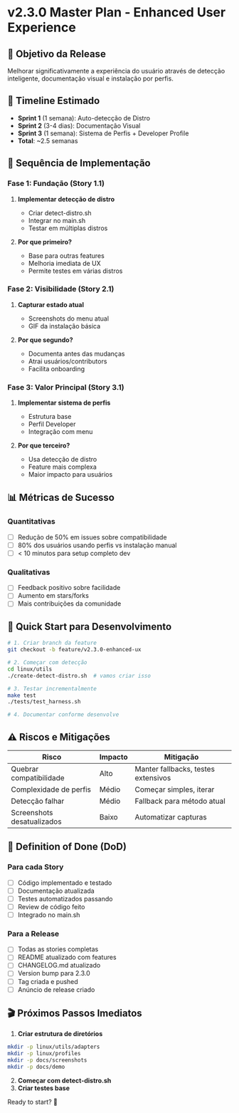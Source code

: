 # v2.3.0 Master Plan - Enhanced User Experience

## 🎯 Objetivo da Release
Melhorar significativamente a experiência do usuário através de detecção inteligente, documentação visual e instalação por perfis.

## 📅 Timeline Estimado
- **Sprint 1** (1 semana): Auto-detecção de Distro
- **Sprint 2** (3-4 dias): Documentação Visual
- **Sprint 3** (1 semana): Sistema de Perfis + Developer Profile
- **Total**: ~2.5 semanas

## 🔄 Sequência de Implementação

### Fase 1: Fundação (Story 1.1)
1. **Implementar detecção de distro**
   - Criar detect-distro.sh
   - Integrar no main.sh
   - Testar em múltiplas distros

2. **Por que primeiro?**
   - Base para outras features
   - Melhoria imediata de UX
   - Permite testes em várias distros

### Fase 2: Visibilidade (Story 2.1)
1. **Capturar estado atual**
   - Screenshots do menu atual
   - GIF da instalação básica
   
2. **Por que segundo?**
   - Documenta antes das mudanças
   - Atrai usuários/contributors
   - Facilita onboarding

### Fase 3: Valor Principal (Story 3.1)
1. **Implementar sistema de perfis**
   - Estrutura base
   - Perfil Developer
   - Integração com menu

2. **Por que terceiro?**
   - Usa detecção de distro
   - Feature mais complexa
   - Maior impacto para usuários

## 📊 Métricas de Sucesso

### Quantitativas
- [ ] Redução de 50% em issues sobre compatibilidade
- [ ] 80% dos usuários usando perfis vs instalação manual
- [ ] < 10 minutos para setup completo dev

### Qualitativas
- [ ] Feedback positivo sobre facilidade
- [ ] Aumento em stars/forks
- [ ] Mais contribuições da comunidade

## 🚀 Quick Start para Desenvolvimento

```bash
# 1. Criar branch da feature
git checkout -b feature/v2.3.0-enhanced-ux

# 2. Começar com detecção
cd linux/utils
./create-detect-distro.sh  # vamos criar isso

# 3. Testar incrementalmente
make test
./tests/test_harness.sh

# 4. Documentar conforme desenvolve
```

## ⚠️ Riscos e Mitigações

| Risco | Impacto | Mitigação |
|-------|---------|-----------|
| Quebrar compatibilidade | Alto | Manter fallbacks, testes extensivos |
| Complexidade de perfis | Médio | Começar simples, iterar |
| Detecção falhar | Médio | Fallback para método atual |
| Screenshots desatualizados | Baixo | Automatizar capturas |

## 📝 Definition of Done (DoD)

### Para cada Story
- [ ] Código implementado e testado
- [ ] Documentação atualizada
- [ ] Testes automatizados passando
- [ ] Review de código feito
- [ ] Integrado no main.sh

### Para a Release
- [ ] Todas as stories completas
- [ ] README atualizado com features
- [ ] CHANGELOG.md atualizado
- [ ] Version bump para 2.3.0
- [ ] Tag criada e pushed
- [ ] Anúncio de release criado

## 🎬 Próximos Passos Imediatos

1. **Criar estrutura de diretórios**
```bash
mkdir -p linux/utils/adapters
mkdir -p linux/profiles
mkdir -p docs/screenshots
mkdir -p docs/demo
```

2. **Começar com detect-distro.sh**
3. **Criar testes base**

Ready to start? 🚀